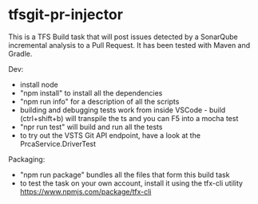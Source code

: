 # tfsgit-pr-injector

This is a TFS Build task that will post issues detected by a SonarQube incremental analysis to a Pull Request. It has been tested with Maven and Gradle. 


Dev: 

- install node
- "npm install" to install all the dependencies
- "npm run info" for a description of all the scripts
- building and debugging tests work from inside VSCode - build (ctrl+shift+b) will transpile the ts and you can F5 into a mocha test
- "npr run test" will build and run all the tests
- to try out the VSTS Git API endpoint, have a look at the PrcaService.DriverTest

Packaging: 

- "npm run package" bundles all the files that form this build task
- to test the task on your own account, install it using the tfx-cli utility https://www.npmjs.com/package/tfx-cli



